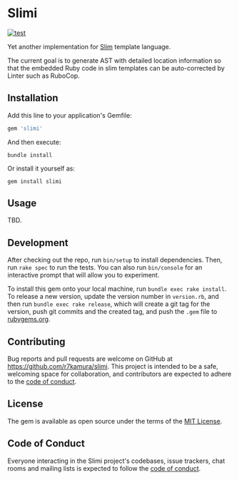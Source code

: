 # Slimi

[![test](https://github.com/r7kamura/slimi/actions/workflows/test.yml/badge.svg)](https://github.com/r7kamura/slimi/actions/workflows/test.yml)

Yet another implementation for [Slim](https://github.com/slim-template/slim) template language.

The current goal is to generate AST with detailed location information so that the embedded Ruby code in slim templates can be auto-corrected by Linter such as RuboCop.

## Installation

Add this line to your application's Gemfile:

```ruby
gem 'slimi'
```

And then execute:

```
bundle install
```

Or install it yourself as:

```
gem install slimi
```

## Usage

TBD.

## Development

After checking out the repo, run `bin/setup` to install dependencies. Then, run `rake spec` to run the tests. You can also run `bin/console` for an interactive prompt that will allow you to experiment.

To install this gem onto your local machine, run `bundle exec rake install`. To release a new version, update the version number in `version.rb`, and then run `bundle exec rake release`, which will create a git tag for the version, push git commits and the created tag, and push the `.gem` file to [rubygems.org](https://rubygems.org).

## Contributing

Bug reports and pull requests are welcome on GitHub at https://github.com/r7kamura/slimi. This project is intended to be a safe, welcoming space for collaboration, and contributors are expected to adhere to the [code of conduct](https://github.com/r7kamura/slimi/blob/main/CODE_OF_CONDUCT.md).

## License

The gem is available as open source under the terms of the [MIT License](https://opensource.org/licenses/MIT).

## Code of Conduct

Everyone interacting in the Slimi project's codebases, issue trackers, chat rooms and mailing lists is expected to follow the [code of conduct](https://github.com/r7kamura/slimi/blob/main/CODE_OF_CONDUCT.md).
